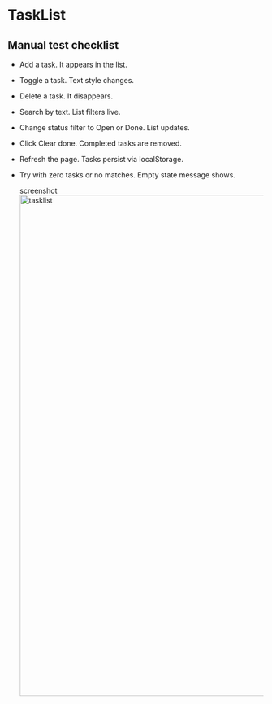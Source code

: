 ﻿# TaskList

## Manual test checklist

- Add a task. It appears in the list.
- Toggle a task. Text style changes.
- Delete a task. It disappears.
- Search by text. List filters live.
- Change status filter to Open or Done. List updates.
- Click Clear done. Completed tasks are removed.
- Refresh the page. Tasks persist via localStorage.
- Try with zero tasks or no matches. Empty state message shows.

  screenshot
  <img width="1877" height="985" alt="tasklist" src="https://github.com/user-attachments/assets/d723e5a4-ca7e-40ff-a65e-d0c2d22eeaf1" />


